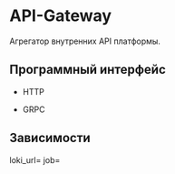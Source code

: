 # API-Gateway

Агрегатор внутренних API платформы.

## Программный интерфейс

- HTTP

- GRPC


## Зависимости

loki_url=
job=